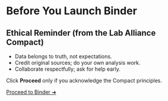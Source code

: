 # Before You Launch Binder

## Ethical Reminder (from the Lab Alliance Compact)
- Data belongs to truth, not expectations.
- Credit original sources; do your own analysis work.
- Collaborate respectfully; ask for help early.

Click **Proceed** only if you acknowledge the Compact principles.

[Proceed to Binder ➜](https://mybinder.org/v2/gh/uwarring82/adv-lab-handbook/main?filepath=notebooks/linear_regression_with_uncertainty.ipynb)
